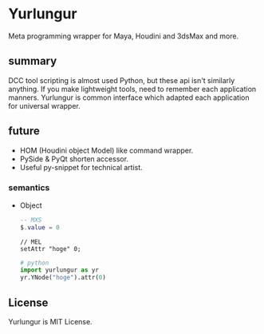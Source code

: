 # Yurlungur
Meta programming wrapper for Maya, Houdini and 3dsMax and more.

## summary
DCC tool scripting is almost used Python, but these api isn't similarly anything.
If you make lightweight tools, need to remember each application manners.
Yurlungur is common interface which adapted each application for universal wrapper.

## future
* HOM (Houdini object Model) like command wrapper.
* PySide & PyQt shorten accessor.
* Useful py-snippet for technical artist.

### semantics

- Object
    ```lua
    -- MXS
    $.value = 0
    ```
    
    ```mel
    // MEL    
    setAttr "hoge" 0;
    ```
    
    ```python
    # python
    import yurlungur as yr
    yr.YNode("hoge").attr(0)
    ``` 

## License
Yurlungur is MIT License.
